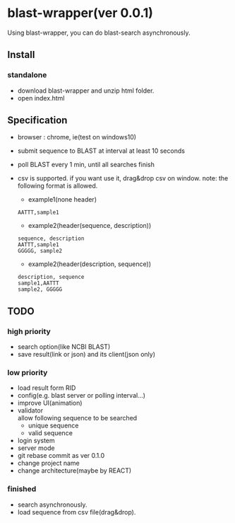 # blast-wrapper(ver 0.0.1)
Using blast-wrapper, you can do blast-search asynchronously.

## Install
### standalone
- download blast-wrapper and unzip html folder.
- open index.html

## Specification
- browser : chrome, ie(test on windows10)
- submit sequence to BLAST at interval at least 10 seconds
- poll BLAST every 1 min, until all searches finish
- csv is supported. if you want use it, drag&drop csv on window.
  note: the following format is allowed.
  
  - example1(none header)
  ```
  AATTT,sample1
  ```
  - example2(header(sequence, description))
  ```
  sequence, description
  AATTT,sample1
  GGGGG, sample2
  ```
  - example2(header(description, sequence))
  ```
  description, sequence
  sample1,AATTT
  sample2, GGGGG
  ```

## TODO
### high priority
- search option(like NCBI BLAST)
- save result(link or json) and its client(json only)

### low priority
- load result form RID
- config(e.g. blast server or polling interval...)
- improve UI(animation)
- validator  
  allow following sequence to be searched
  - unique sequence
  - valid sequence
- login system
- server mode
- git rebase commit as ver 0.1.0
- change project name
- change architecture(maybe by REACT)


### finished
- search asynchronously.
- load sequence from csv file(drag&drop).
